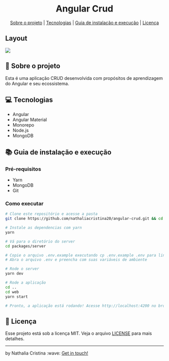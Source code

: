 
<h1 align="center">Angular Crud</h1>

<p align="center">
  <a href="#rocket-sobre-o-projeto">Sobre o projeto</a> | <a href="#computer-tecnologias">Tecnologias</a> | <a href="#books-guia-de-instalação-e-execução">Guia de instalação e execução</a> | <a href="#scroll-licença">Licença</a>
</p>

## Layout
<img src="github/preview.gif">

## :rocket: Sobre o projeto

<p>Esta é uma aplicação CRUD desenvolvida com propósitos de aprendizagem do Angular e seu ecossistema.</p>

## :computer: Tecnologias

- Angular
- Angular Material
- Monorepo
- Node.js
- MongoDB

## :books: Guia de instalação e execução

### Pré-requisitos

- Yarn
- MongoDB
- Git

### Como executar

```bash
# Clone este repositório e acesse a pasta
git clone https://github.com/nathaliacristina20/angular-crud.git && cd angular-crud

# Instale as dependencias com yarn
yarn

# Vá para o diretório do server
cd packages/server

# Copie o arquivo .env.example executando cp .env.example .env para linux ou mac e copy .env.example .env para window
# Abra o arquivo .env e preencha com suas variáveis de ambiente

# Rode o server
yarn dev

# Rode a aplicação
cd ..
cd web
yarn start

# Pronto, a aplicação está rodando! Acesse http://localhost:4200 no browser.
```

## :scroll: Licença

Esse projeto está sob a licença MIT. Veja o arquivo <a href="https://github.com/nathaliacristina20/angular-crud/blob/master/LICENSE">LICENSE</a> para mais detalhes.

<hr />
<p>by Nathalia Cristina :wave: <a href="https://linktr.ee/nathaliacristina20">Get in touch!</a></p>
